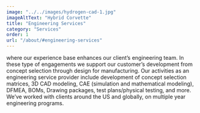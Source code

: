 ```yaml
---
image: "../../images/hydrogen-cad-1.jpg"
imageAltText: "Hybrid Corvette"
title: "Engineering Services"
category: "Services"
order: 1
url: "/about/#engineering-services"
---
```


where our experience base enhances our client’s engineering team. In these type of engagements we support our customer’s development from concept selection through design for manufacturing. Our activities as an engineering service provider include development of concept selection matrices, 3D CAD modeling, CAE (simulation and mathematical modeling), DFMEA, BOMs, Drawing packages, test plans/physical testing, and more. We’ve worked with clients around the US and globally, on multiple year engineering programs.